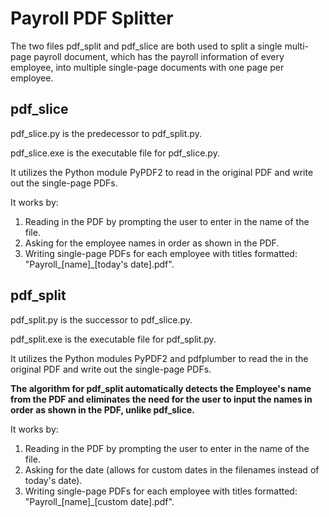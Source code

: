 # Payroll PDF Splitter

The two files pdf_split and pdf_slice are both used to split a single multi-page payroll document, which has the payroll information of every employee, into multiple single-page documents with one page per employee.

## pdf_slice

pdf_slice.py is the predecessor to pdf_split.py.

pdf_slice.exe is the executable file for pdf_slice.py.

It utilizes the Python module PyPDF2 to read in the original PDF and write out the single-page PDFs.

It works by:

1. Reading in the PDF by prompting the user to enter in the name of the file.
2. Asking for the employee names in order as shown in the PDF.
3. Writing single-page PDFs for each employee with titles formatted: "Payroll_[name]_[today's date].pdf".

## pdf_split

pdf_split.py is the successor to pdf_slice.py.

pdf_split.exe is the executable file for pdf_split.py.

It utilizes the Python modules PyPDF2 and pdfplumber to read the in the original PDF and write out the single-page PDFs.

**The algorithm for pdf_split automatically detects the Employee's name from the PDF and eliminates the need for the user to input the names in order as shown in the PDF, unlike pdf_slice.**

It works by:

1. Reading in the PDF by prompting the user to enter in the name of the file.
2. Asking for the date (allows for custom dates in the filenames instead of today's date).
3. Writing single-page PDFs for each employee with titles formatted: "Payroll_[name]_[custom date].pdf".
